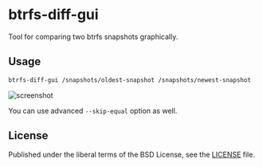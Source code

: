 # btrfs-diff-gui
Tool for comparing two btrfs snapshots graphically.

## Usage

```bash
btrfs-diff-gui /snapshots/oldest-snapshot /snapshots/newest-snapshot
```
<img src='assets/screenshot.png' alt='screenshot'/>

You can use advanced `--skip-equal` option as well.

## License
Published under the liberal terms of the BSD License, see the [LICENSE](LICENSE) file.

